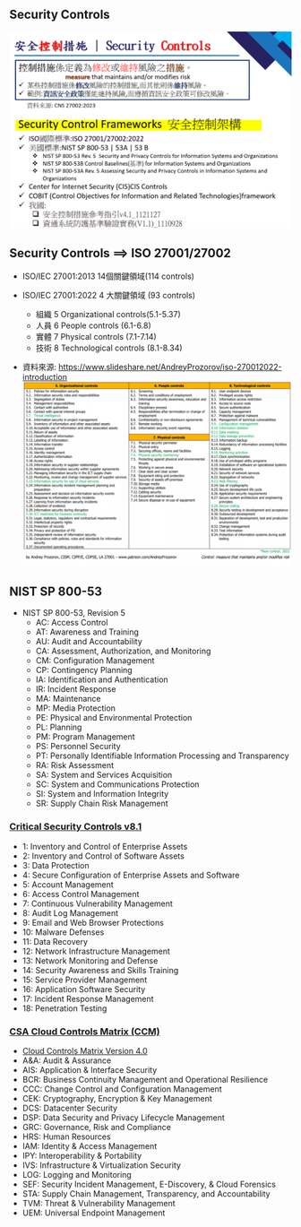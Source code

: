 ## Security Controls

![SecurityControls](SecurityControls.png)

## Security Controls ==> ISO 27001/27002
- ISO/IEC 27001:2013  14個關鍵領域(114 controls)
- ISO/IEC 27001:2022  4 大關鍵領域 (93 controls)
  - 組織  5 Organizational controls(5.1-5.37)
  - 人員  6 People controls  (6.1-6.8)
  - 實體  7 Physical controls (7.1-7.14)
  - 技術  8 Technological controls (8.1-8.34)

- 資料來源: https://www.slideshare.net/AndreyProzorov/iso-270012022-introduction
![ISO27001_2](ISO27001_2.png)
## NIST SP 800-53
- NIST SP 800-53, Revision 5
  - AC: Access Control
  - AT: Awareness and Training
  - AU: Audit and Accountability
  - CA: Assessment, Authorization, and Monitoring
  - CM: Configuration Management
  - CP: Contingency Planning
  - IA: Identification and Authentication
  - IR: Incident Response
  - MA: Maintenance
  - MP: Media Protection
  - PE: Physical and Environmental Protection
  - PL: Planning
  - PM: Program Management
  - PS: Personnel Security
  - PT: Personally Identifiable Information Processing and Transparency
  - RA: Risk Assessment
  - SA: System and Services Acquisition
  - SC: System and Communications Protection
  - SI: System and Information Integrity
  - SR: Supply Chain Risk Management
### [Critical Security Controls v8.1]() 
- 1: Inventory and Control of Enterprise Assets
- 2: Inventory and Control of Software Assets
- 3: Data Protection
- 4: Secure Configuration of Enterprise Assets and Software
- 5: Account Management
- 6: Access Control Management
- 7: Continuous Vulnerability Management
- 8: Audit Log Management
- 9: Email and Web Browser Protections
- 10: Malware Defenses
- 11: Data Recovery
- 12: Network Infrastructure Management
- 13: Network Monitoring and Defense
- 14: Security Awareness and Skills Training
- 15: Service Provider Management
- 16: Application Software Security
- 17: Incident Response Management
- 18: Penetration Testing

### [CSA Cloud Controls Matrix (CCM)](https://cloudsecurityalliance.org/research/cloud-controls-matrix) 
- [Cloud Controls Matrix Version 4.0](https://csf.tools/reference/cloud-controls-matrix/v4-0/)
- A&A: Audit & Assurance
- AIS: Application & Interface Security
- BCR: Business Continuity Management and Operational Resilience
- CCC: Change Control and Configuration Management
- CEK: Cryptography, Encryption & Key Management
- DCS: Datacenter Security
- DSP: Data Security and Privacy Lifecycle Management
- GRC: Governance, Risk and Compliance
- HRS: Human Resources
- IAM: Identity & Access Management
- IPY: Interoperability & Portability
- IVS: Infrastructure & Virtualization Security
- LOG: Logging and Monitoring
- SEF: Security Incident Management, E-Discovery, & Cloud Forensics
- STA: Supply Chain Management, Transparency, and Accountability
- TVM: Threat & Vulnerability Management
- UEM: Universal Endpoint Management

